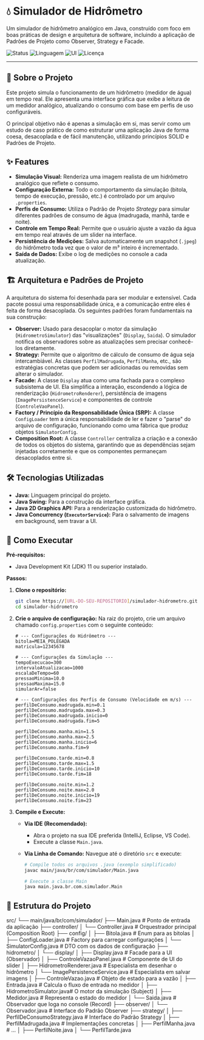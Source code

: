 # 💧 Simulador de Hidrômetro

Um simulador de hidrômetro analógico em Java, construído com foco em boas práticas de design e arquitetura de software, incluindo a aplicação de Padrões de Projeto como Observer, Strategy e Facade.

![Status](https://img.shields.io/badge/status-em%20desenvolvimento-yellow.svg)
![Linguagem](https://img.shields.io/badge/linguagem-Java-blue.svg)
![UI](https://img.shields.io/badge/ui-Java%20Swing-orange.svg)
![Licença](https://img.shields.io/badge/licença-MIT-blue.svg)

---

## 📖 Sobre o Projeto

Este projeto simula o funcionamento de um hidrômetro (medidor de água) em tempo real. Ele apresenta uma interface gráfica que exibe a leitura de um medidor analógico, atualizando o consumo com base em perfis de uso configuráveis.

O principal objetivo não é apenas a simulação em si, mas servir como um estudo de caso prático de como estruturar uma aplicação Java de forma coesa, desacoplada e de fácil manutenção, utilizando princípios SOLID e Padrões de Projeto.

## ✨ Features

* **Simulação Visual:** Renderiza uma imagem realista de um hidrômetro analógico que reflete o consumo.
* **Configuração Externa:** Todo o comportamento da simulação (bitola, tempo de execução, pressão, etc.) é controlado por um arquivo `.properties`.
* **Perfis de Consumo:** Utiliza o Padrão de Projeto *Strategy* para simular diferentes padrões de consumo de água (madrugada, manhã, tarde e noite).
* **Controle em Tempo Real:** Permite que o usuário ajuste a vazão da água em tempo real através de um slider na interface.
* **Persistência de Medições:** Salva automaticamente um snapshot (`.jpeg`) do hidrômetro toda vez que o valor de m³ inteiro é incrementado.
* **Saída de Dados:** Exibe o log de medições no console a cada atualização.

## 🏗️ Arquitetura e Padrões de Projeto

A arquitetura do sistema foi desenhada para ser modular e extensível. Cada pacote possui uma responsabilidade única, e a comunicação entre eles é feita de forma desacoplada. Os seguintes padrões foram fundamentais na sua construção:

* **Observer:** Usado para desacoplar o motor da simulação (`HidrometroSimulator`) das "visualizações" (`Display`, `Saida`). O simulador notifica os observadores sobre as atualizações sem precisar conhecê-los diretamente.
* **Strategy:** Permite que o algoritmo de cálculo de consumo de água seja intercambiável. As classes `PerfilMadrugada`, `PerfilManha`, etc., são estratégias concretas que podem ser adicionadas ou removidas sem alterar o simulador.
* **Facade:** A classe `Display` atua como uma fachada para o complexo subsistema de UI. Ela simplifica a interação, escondendo a lógica de renderização (`HidrometroRenderer`), persistência de imagens (`ImagePersistenceService`) e componentes de controle (`ControleVaoPanel`).
* **Factory / Princípio da Responsabilidade Única (SRP):** A classe `ConfigLoader` tem a única responsabilidade de ler e fazer o "parse" do arquivo de configuração, funcionando como uma fábrica que produz objetos `SimulatorConfig`.
* **Composition Root:** A classe `Controller` centraliza a criação e a conexão de todos os objetos do sistema, garantindo que as dependências sejam injetadas corretamente e que os componentes permaneçam desacoplados entre si.

## 🛠️ Tecnologias Utilizadas

* **Java:** Linguagem principal do projeto.
* **Java Swing:** Para a construção da interface gráfica.
* **Java 2D Graphics API:** Para a renderização customizada do hidrômetro.
* **Java Concurrency (`ExecutorService`):** Para o salvamento de imagens em background, sem travar a UI.

## 🚀 Como Executar

**Pré-requisitos:**
* Java Development Kit (JDK) 11 ou superior instalado.

**Passos:**

1.  **Clone o repositório:**
    ```bash
    git clone https://[URL-DO-SEU-REPOSITORIO]/simulador-hidrometro.git
    cd simulador-hidrometro
    ```

2.  **Crie o arquivo de configuração:**
    Na raiz do projeto, crie um arquivo chamado `config.properties` com o seguinte conteúdo:
    ```properties
    # --- Configurações do Hidrômetro ---
    bitola=MEIA_POLEGADA
    matricula=12345678

    # --- Configurações da Simulação ---
    tempoExecucao=300
    intervaloAtualizacao=1000
    escalaDeTempo=60
    pressaoMinima=10.0
    pressaoMaxima=15.0
    simularAr=false

    # --- Configurações dos Perfis de Consumo (Velocidade em m/s) ---
    perfilDeConsumo.madrugada.min=0.1
    perfilDeConsumo.madrugada.max=0.3
    perfilDeConsumo.madrugada.inicio=0
    perfilDeConsumo.madrugada.fim=5

    perfilDeConsumo.manha.min=1.5
    perfilDeConsumo.manha.max=2.5
    perfilDeConsumo.manha.inicio=6
    perfilDeConsumo.manha.fim=9

    perfilDeConsumo.tarde.min=0.8
    perfilDeConsumo.tarde.max=1.5
    perfilDeConsumo.tarde.inicio=10
    perfilDeConsumo.tarde.fim=18

    perfilDeConsumo.noite.min=1.2
    perfilDeConsumo.noite.max=2.0
    perfilDeConsumo.noite.inicio=19
    perfilDeConsumo.noite.fim=23
    ```

3.  **Compile e Execute:**

    * **Via IDE (Recomendado):**
        * Abra o projeto na sua IDE preferida (IntelliJ, Eclipse, VS Code).
        * Execute a classe `Main.java`.

    * **Via Linha de Comando:**
        Navegue até o diretório `src` e execute:
        ```bash
        # Compile todos os arquivos .java (exemplo simplificado)
        javac main/java/br/com/simulador/Main.java
        
        # Execute a classe Main
        java main.java.br.com.simulador.Main
        ```

## 📁 Estrutura do Projeto

src/
└── main/java/br/com/simulador/
├── Main.java                   # Ponto de entrada da aplicação
├── controller/
│   └── Controller.java         # Orquestrador principal (Composition Root)
├── config/
│   ├── Bitola.java             # Enum para as bitolas
│   ├── ConfigLoader.java       # Factory para carregar configurações
│   └── SimulatorConfig.java    # DTO com os dados de configuração
├── hidrometro/
│   └── display/
│       ├── Display.java            # Facade para a UI (Observador)
│       ├── ControleVazaoPanel.java # Componente de UI do slider
│       ├── HidrometroRenderer.java # Especialista em desenhar o hidrômetro
│       └── ImagePersistenceService.java # Especialista em salvar imagens
│   ├── ControleVazao.java      # Objeto de estado para a vazão
│   ├── Entrada.java            # Calcula o fluxo de entrada no medidor
│   ├── HidrometroSimulator.java# O motor da simulação (Subject)
│   ├── Medidor.java            # Representa o estado do medidor
│   └── Saida.java              # Observador que loga no console (Record)
├── observer/
│   └── Observador.java         # Interface do Padrão Observer
├── strategy/
│   ├── PerfilDeConsumoStrategy.java # Interface do Padrão Strategy
│   ├── PerfilMadrugada.java    # Implementações concretas
│   ├── PerfilManha.java        # ...
│   ├── PerfilNoite.java
│   └── PerfilTarde.java

